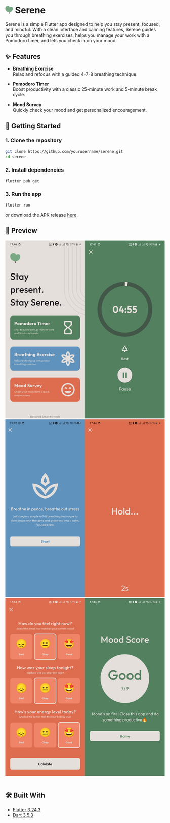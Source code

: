 # <img src="https://github.com/alkausarhapis/Serene/blob/master/assets/images/fill-logo.png?raw=true" alt="Serene Logo" width="24"/> Serene

Serene is a simple Flutter app designed to help you stay present, focused, and mindful. With a clean interface and calming features, Serene guides you through breathing exercises, helps you manage your work with a Pomodoro timer, and lets you check in on your mood.

## ✨ Features

- **Breathing Exercise**  
  Relax and refocus with a guided 4-7-8 breathing technique.

- **Pomodoro Timer**  
  Boost productivity with a classic 25-minute work and 5-minute break cycle.

- **Mood Survey**  
  Quickly check your mood and get personalized encouragement.

## 🚀 Getting Started

### 1. Clone the repository

```sh
git clone https://github.com/yourusername/serene.git
cd serene
```

### 2. Install dependencies

```sh
flutter pub get
```

### 3. Run the app

```sh
flutter run
```

or download the APK release [here](https://github.com/yourusername/serene/releases).

## 📱 Preview

<table>
<tr>
<img src="https://github.com/alkausarhapis/Serene/blob/master/screenshots/home_mobile.jpg?raw=true" alt="Home" width="50%"/>
<img src="https://github.com/alkausarhapis/Serene/blob/master/screenshots/pomodoro_mobile.jpg?raw=true" alt="Pomodoro" width="50%"/>
</tr>
<tr>
<img src="https://github.com/alkausarhapis/Serene/blob/master/screenshots/breathe_exercise_mobile.jpg?raw=true" alt="Home" width="50%"/>
<img src="https://github.com/alkausarhapis/Serene/blob/master/screenshots/breathe_exercise_mobile_2.jpg?raw=true" alt="Breathe Exercise" width="50%"/>
</tr>
<tr>
<img src="https://github.com/alkausarhapis/Serene/blob/master/screenshots/mood_survey_mobile.jpg?raw=true" alt="Mood Survey" width="50%"/>
<img src="https://github.com/alkausarhapis/Serene/blob/master/screenshots/mood_result_mobile.jpg?raw=true" alt="Mood Result" width="50%"/>
</tr>
</table>

## 🛠️ Built With

- [Flutter 3.24.3](https://flutter.dev/)
- [Dart 3.5.3](https://dart.dev/)
